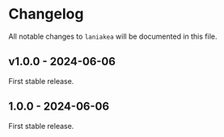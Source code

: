 # Changelog

All notable changes to `laniakea` will be documented in this file.

## v1.0.0 - 2024-06-06

First stable release.

## 1.0.0 - 2024-06-06

First stable release.
